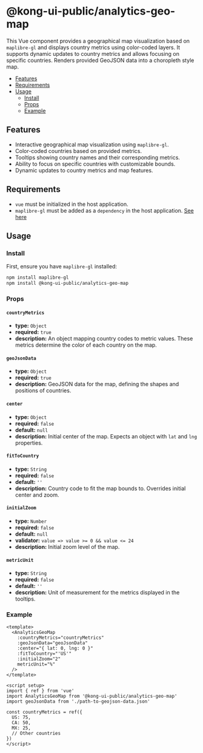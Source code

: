 # @kong-ui-public/analytics-geo-map

This Vue component provides a geographical map visualization based on `maplibre-gl` and displays country metrics using color-coded layers. It supports dynamic updates to country metrics and allows focusing on specific countries.
Renders provided GeoJSON data into a choropleth style map.

- [Features](#features)
- [Requirements](#requirements)
- [Usage](#usage)
  - [Install](#install)
  - [Props](#props)
  - [Example](#example)

## Features

- Interactive geographical map visualization using `maplibre-gl`.
- Color-coded countries based on provided metrics.
- Tooltips showing country names and their corresponding metrics.
- Ability to focus on specific countries with customizable bounds.
- Dynamic updates to country metrics and map features.

## Requirements

- `vue` must be initialized in the host application.
- `maplibre-gl` must be added as a `dependency` in the host application. [See here](https://www.npmjs.com/package/maplibre-gl)

## Usage

### Install

First, ensure you have `maplibre-gl` installed:

```bash
npm install maplibre-gl
npm install @kong-ui-public/analytics-geo-map
```

### Props

#### `countryMetrics`

- **type:** `Object`
- **required:** `true`
- **description:** An object mapping country codes to metric values. These metrics determine the color of each country on the map.

#### `geoJsonData`

- **type:** `Object`
- **required:** `true`
- **description:** GeoJSON data for the map, defining the shapes and positions of countries.

#### `center`

- **type:** `Object`
- **required:** `false`
- **default:** `null`
- **description:** Initial center of the map. Expects an object with `lat` and `lng` properties.

#### `fitToCountry`

- **type:** `String`
- **required:** `false`
- **default:** `''`
- **description:** Country code to fit the map bounds to. Overrides initial center and zoom.

#### `initialZoom`

- **type:** `Number`
- **required:** `false`
- **default:** `null`
- **validator:** `value => value >= 0 && value <= 24`
- **description:** Initial zoom level of the map.

#### `metricUnit`

- **type:** `String`
- **required:** `false`
- **default:** `''`
- **description:** Unit of measurement for the metrics displayed in the tooltips.

### Example

```vue
<template>
  <AnalyticsGeoMap
    :countryMetrics="countryMetrics"
    :geoJsonData="geoJsonData"
    :center="{ lat: 0, lng: 0 }"
    :fitToCountry="'US'"
    :initialZoom="2"
    metricUnit="%"
  />
</template>

<script setup>
import { ref } from 'vue'
import AnalyticsGeoMap from '@kong-ui-public/analytics-geo-map'
import geoJsonData from './path-to-geojson-data.json'

const countryMetrics = ref({
  US: 75,
  CA: 50,
  MX: 25,
  // Other countries
})
</script>
